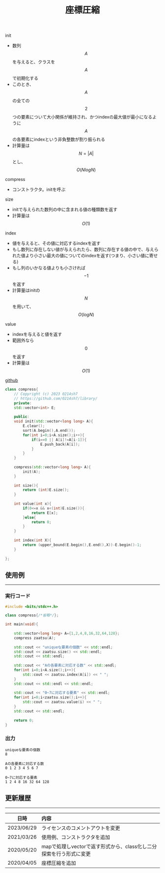 ﻿---
title: "座標圧縮"
permalink: /posts/compress
writer: 0214sh7
layout: library
---

init
- 数列$$A$$を与えると、クラスを$$A$$で初期化する
- このとき、$$A$$の全ての$$2$$つの要素について大小関係が維持され、かつindexの最大値が最小になるように$$A$$の各要素にindexという非負整数が割り振られる
- 計算量は$$N=\vert A \vert$$とし、$$Ο(NlogN)$$

compress
- コンストラクタ。initを呼ぶ

size
- initで与えられた数列の中に含まれる値の種類数を返す
- 計算量は$$Ο(1)$$

index
- 値を与えると、その値に対応するindexを返す
- もし数列に存在しない値が与えられたら、数列に存在する値の中で、与えられた値より小さい最大の値についてのindexを返す(つまり、小さい値に寄せる)
- もし列のいかなる値よりも小さければ$$-1$$を返す
- 計算量はinitの$$N$$を用いて、$$Ο(logN)$$

value
- indexを与えると値を返す
- 範囲外なら$$0$$を返す
- 計算量は$$Ο(1)$$

[github](https://github.com/0214sh7/procon-library/blob/master/algorithm/coordinate%20compression.cpp)

```cpp
class compress{
    // Copyright (c) 2023 0214sh7
    // https://github.com/0214sh7/library/
    private:
    std::vector<int> E;
    
    public:
    void init(std::vector<long long> A){
        E.clear();
        sort(A.begin(),A.end());
        for(int i=0;i<A.size();i++){
            if(i==0 || A[i]!=A[i-1]){
                E.push_back(A[i]);
            }
        }
    }
    
    compress(std::vector<long long> A){
        init(A);
    }
    
    int size(){
        return (int)E.size();
    }
    
    int value(int x){
        if(0<=x && x<(int)E.size()){
            return E[x];
        }else{
            return 0;
        }
    }
    
    int index(int X){
        return (upper_bound(E.begin(),E.end(),X))-E.begin()-1;
    }
    
};
```


## 使用例
***

### 実行コード
```cpp
#include <bits/stdc++.h>

class compress{/*省略*/};

int main(void){
    
    std::vector<long long> A={1,2,4,8,16,32,64,128};
    compress zaatsu(A);
    
    std::cout << "uniqueな要素の個数" << std::endl;
    std::cout << zaatsu.size() << std::endl;
    std::cout << std::endl;
    
    std::cout << "Aの各要素に対応する数" << std::endl;
    for(int i=0;i<A.size();i++){
        std::cout << zaatsu.index(A[i]) << " ";
    }
    std::cout << std::endl << std::endl;
    
    std::cout << "0~7に対応する要素" << std::endl;
    for(int i=0;i<zaatsu.size();i++){
        std::cout << zaatsu.value(i) << " ";
    }
    std::cout << std::endl;
    
    return 0;
}
```

### 出力
```
uniqueな要素の個数
8

Aの各要素に対応する数
0 1 2 3 4 5 6 7 

0~7に対応する要素
1 2 4 8 16 32 64 128 
```


## 更新履歴
***

| 日時 | 内容 |
| :---: | :--- |
| 2023/06/29 | ライセンスのコメントアウトを変更 |
| 2021/03/26 | 使用例、コンストラクタを追加 |
| 2020/05/20 | mapで処理しvectorで返す形式から、class化し二分探索を行う形式に変更 |
| 2020/04/05 | 座標圧縮を追加 |